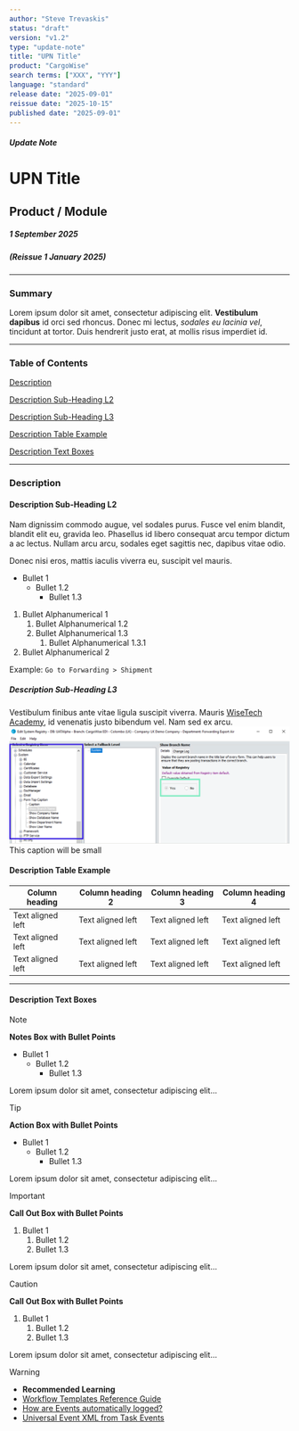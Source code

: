 ```yaml
---
author: "Steve Trevaskis"
status: "draft"
version: "v1.2"
type: "update-note"
title: "UPN Title"
product: "CargoWise"
search terms: ["XXX", "YYY"]
language: "standard"
release date: "2025-09-01"
reissue date: "2025-10-15"
published date: "2025-09-01"
---
```


##### **Update Note**
# UPN Title
## Product / Module
##### 1 September 2025  
##### (Reissue 1 January 2025)

***

### Summary

Lorem ipsum dolor sit amet, consectetur adipiscing elit. **Vestibulum dapibus** id orci sed rhoncus. Donec mi lectus, *sodales eu lacinia vel*, tincidunt at tortor. Duis hendrerit justo erat, at mollis risus imperdiet id.  

---
### Table of Contents

[Description](#description)

[Description Sub-Heading L2](#description-sub-heading-l2)

[Description Sub-Heading L3](#description-sub-heading-l3)

[Description Table Example](#description-table-example)

[Description Text Boxes](#description-text-boxes)

---

### Description

#### Description Sub-Heading L2

Nam dignissim commodo augue, vel sodales purus. Fusce vel enim blandit, blandit elit eu, gravida leo. Phasellus id libero consequat arcu tempor dictum a ac lectus. Nullam arcu arcu, sodales eget sagittis nec, dapibus vitae odio.

Donec nisi eros, mattis iaculis viverra eu, suscipit vel mauris.
- Bullet 1  
  - Bullet 1.2  
    - Bullet 1.3  

1. Bullet Alphanumerical 1  
    1. Bullet Alphanumerical 1.2  
    1. Bullet Alphanumerical 1.3
        1. Bullet Alphanumerical 1.3.1
1. Bullet Alphanumerical 2

Example: `Go to Forwarding > Shipment`

##### Description Sub-Heading L3
Vestibulum finibus ante vitae ligula suscipit viverra. Mauris [WiseTech Academy](https://academy.wisetechglobal.com), id venenatis justo bibendum vel. Nam sed ex arcu. 
![Update flowchart](images/Screenshot_Test.png)
<span class="small">This caption will be small</span> <!-- requires HTML tag in MD and CSS -->

#### Description Table Example

| Column heading | Column heading 2 | Column heading 3 | Column heading 4 |
|----------------|------------------|------------------|------------------|
| Text aligned left | Text aligned left | Text aligned left | Text aligned left |
| Text aligned left | Text aligned left | Text aligned left | Text aligned left |
| Text aligned left | Text aligned left | Text aligned left | Text aligned left |

---

#### Description Text Boxes

> [!NOTE]
> **Notes Box with Bullet Points**  
> - Bullet 1  
>   - Bullet 1.2  
>     - Bullet 1.3  
>
> Lorem ipsum dolor sit amet, consectetur adipiscing elit...

> [!TIP]
> **Action Box with Bullet Points**  
> - Bullet 1  
>   - Bullet 1.2  
>     - Bullet 1.3 
>
> Lorem ipsum dolor sit amet, consectetur adipiscing elit...

> [!IMPORTANT]
> **Call Out Box with Bullet Points**  
> 1. Bullet 1  
>    1. Bullet 1.2  
>    1. Bullet 1.3  
>
> Lorem ipsum dolor sit amet, consectetur adipiscing elit...

> [!CAUTION]
> **Call Out Box with Bullet Points**  
> 1. Bullet 1  
>    1. Bullet 1.2  
>    1. Bullet 1.3  
>
> Lorem ipsum dolor sit amet, consectetur adipiscing elit...

> [!WARNING]
> - **Recommended Learning**
> - [Workflow Templates Reference Guide](https://wisetechacademy.com/search?quickstart=562a656d-c05c-45e3-8a44-458e88936dab)
> - [How are Events automatically logged?](https://wisetechacademy.com/search?quickstart=02ed4920-5570-4fc7-bf4d-e2a1e4465442)
> - [Universal Event XML from Task Events](https://wisetechacademy.com/search?quickstart=7e8a6e8f-7ab8-4173-b2fc-374e68a209a6)
